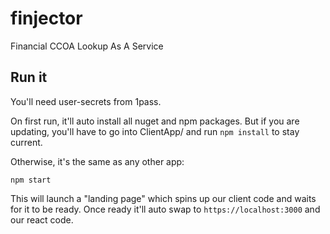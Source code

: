# finjector
Financial CCOA Lookup As A Service

## Run it

You'll need user-secrets from 1pass.

On first run, it'll auto install all nuget and npm packages.  But if you are updating, you'll have to go into ClientApp/ and run `npm install` to stay current.

Otherwise, it's the same as any other app:

`npm start`

This will launch a "landing page" which spins up our client code and waits for it to be ready.  Once ready it'll auto swap to `https://localhost:3000` and our react code.
